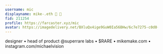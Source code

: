 ```yaml
---
username: mic
displayname: mike-.eth 🪸 💎
fid: 211254
profile: https://farcaster.xyz/mic
avatar: https://imagedelivery.net/BXluQx4ige9GuW0Ia56BHw/6c7e7275-c0d0-474f-dab5-1b6455ca2100/original
---
```


designer • head of product
@superrare labs • $RARE • mikemake.com
• instagram.com/michaelvision
